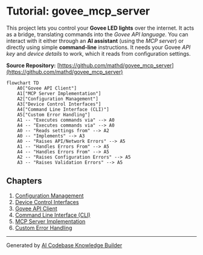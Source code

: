 # Tutorial: govee_mcp_server

This project lets you control your **Govee LED lights** over the internet.
It acts as a bridge, translating commands into the *Govee API language*.
You can interact with it either through an **AI assistant** (using the *MCP server*) or directly using simple **command-line** instructions.
It needs your Govee *API key* and *device details* to work, which it reads from configuration settings.


**Source Repository:** [https://github.com/mathd/govee_mcp_server](https://github.com/mathd/govee_mcp_server)

```mermaid
flowchart TD
    A0["Govee API Client"]
    A1["MCP Server Implementation"]
    A2["Configuration Management"]
    A3["Device Control Interfaces"]
    A4["Command Line Interface (CLI)"]
    A5["Custom Error Handling"]
    A1 -- "Executes commands via" --> A0
    A4 -- "Executes commands via" --> A0
    A0 -- "Reads settings from" --> A2
    A0 -- "Implements" --> A3
    A0 -- "Raises API/Network Errors" --> A5
    A1 -- "Handles Errors From" --> A5
    A4 -- "Handles Errors From" --> A5
    A2 -- "Raises Configuration Errors" --> A5
    A3 -- "Raises Validation Errors" --> A5
```

## Chapters

1. [Configuration Management](01_configuration_management.md)
2. [Device Control Interfaces](02_device_control_interfaces.md)
3. [Govee API Client](03_govee_api_client.md)
4. [Command Line Interface (CLI)](04_command_line_interface__cli_.md)
5. [MCP Server Implementation](05_mcp_server_implementation.md)
6. [Custom Error Handling](06_custom_error_handling.md)


---

Generated by [AI Codebase Knowledge Builder](https://github.com/The-Pocket/Tutorial-Codebase-Knowledge)